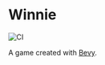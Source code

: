 # Winnie

![CI](https://github.com/porkbrain/winnie/actions/workflows/rust/badge.svg)

A game created with [Bevy](https://bevyengine.org/).
